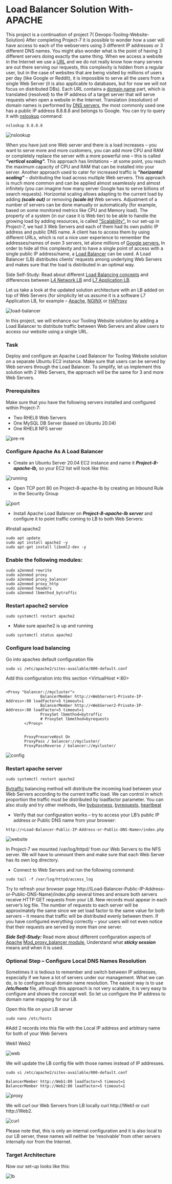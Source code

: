 # Load Balancer Solution With-APACHE

This project is a continuation of project 7( Devops-Tooling-Website-Solution) 
After completing Project-7 it is possible to wonder how a user will have access to each of the webservers using 3 different IP addresses or 3 different DNS names. You might also wonder what is the point of having 3 different servers doing exactly the same thing.
When we access a website in the Internet we use a [URL](https://en.wikipedia.org/wiki/URL) and we do not really know how many servers are out there serving our requests, this complexity is hidden from a regular user, but in the case of websites that are being visited by millions of users per day (like Google or Reddit), it is impossible to serve all the users from a single Web Server (it is also applicable to databases, but for now we will not focus on distributed DBs).
Each URL contains a [domain name](https://en.wikipedia.org/wiki/Domain_name) part, which is translated (resolved) to the IP address of a target server that will serve requests when open a website in the Internet. Translation (resolution) of domain names is performed by [DNS servers,](https://en.wikipedia.org/wiki/Domain_Name_System) the most commonly used one has a public IP address 8.8.8.8 and belongs to Google. You can try to query it with [nslookup](https://en.wikipedia.org/wiki/Nslookup) command:

`nslookup 8.8.8.8`

![nslookup](./images/ns-lookup-0.png)

When you have just one Web server and  there is a load increases – you want to serve more and more customers, you can add more CPU and RAM or completely replace the server with a more powerful one – this is called ***"vertical scaling".*** This approach has limitations – at some point, you reach the maximum capacity of CPU and RAM that can be installed into your server.
Another approach used to cater for increased traffic is ***"horizontal scaling"*** – distributing the load across multiple Web servers. This approach is much more common and can be applied almost seamlessly and almost infinitely (you can imagine how many server Google has to serve billions of search requests).
Horizontal scaling allows adapting to the current load by adding ***(scale out)*** or removing ***(scale in)*** Web servers. Adjustment of a number of servers can be done manually or automatically (for example, based on some monitored metrics like CPU and Memory load).
The property of a system (in our case it is Web tier) to be able to handle the growing load by adding resources, is called ["Scalability".](https://en.wikipedia.org/wiki/Scalability)
In our set-up in Project-7, we had 3 Web Servers and each of them had its own public IP address and public DNS name. A client has to access them by using different URLs, which is not a nice user experience to remember the addresses/names of even 3 servers, let alone millions of [Google servers.](https://en.wikipedia.org/wiki/Google_data_centers)
In order to hide all this complexity and to have a single point of access with a single public IP address/name, a [Load Balancer](https://en.wikipedia.org/wiki/Load_balancing_(computing)) can be used.  A Load Balancer (LB) distributes clients’ requests among underlying Web Servers and makes sure that the load is distributed in an optimal way.

Side Self-Study:
Read about different [Load Balancing concepts](https://www.nginx.com/resources/glossary/load-balancing/) and differences between [L4 Network  LB](https://www.nginx.com/resources/glossary/layer-4-load-balancing/) and [L7 Application LB](https://www.nginx.com/resources/glossary/layer-7-load-balancing/).

Let us take a look at the updated solution architecture with an LB added on top of Web Servers (for simplicity let us assume it is a software L7 Application LB, for example – [Apache,](https://httpd.apache.org/docs/2.4/mod/mod_proxy_balancer.html) [NGINX](https://docs.nginx.com/nginx/admin-guide/load-balancer/http-load-balancer/) or [HAProxy](http://www.haproxy.org/)

![load-balancer](./images/architecture-1.png)

In this project, we will enhance our Tooling Website solution by adding a Load Balancer to distribute traffic between Web Servers and allow users to access our website using a single URL.

### Task

Deploy and configure an Apache Load Balancer for Tooling Website solution on a separate Ubuntu EC2 instance. Make sure that users can be served by Web servers through the Load Balancer.
To simplify, let us implement this solution with 2 Web Servers, the approach will be the same for 3 and more Web Servers.
### Prerequisites

Make sure that you have the following servers installed and configured within Project-7:
- Two RHEL8 Web Servers
- One MySQL DB Server (based on Ubuntu 20.04)
- One RHEL8 NFS server

![pre-re](./images/architecture-3.png)


### Configure Apache As A Load Balancer

- Create an Ubuntu Server 20.04 EC2 instance and name it ***Project-8-apache-lb,*** so your EC2 list will look like this:

![running](./images/apachelb-3.png)

- Open TCP port 80 on Project-8-apache-lb by creating an Inbound Rule in the Security Group

![port](./images/port-4.png)

- Install Apache Load Balancer on ***Project-8-apache-lb server*** and configure it to point traffic coming to LB to both Web Servers:

#Install apache2

```
sudo apt update
sudo apt install apache2 -y
sudo apt-get install libxml2-dev -y

```

### Enable the following modules:

```
sudo a2enmod rewrite
sudo a2enmod proxy
sudo a2enmod proxy_balancer
sudo a2enmod proxy_http
sudo a2enmod headers
sudo a2enmod lbmethod_bytraffic

```

### Restart apache2 service

`sudo systemctl restart apache2`

- Make sure apache2 is up and running

`sudo systemctl status apache2`

### Configure load balancing

Go into apaches default configuration file 

`sudo vi /etc/apache2/sites-available/000-default.conf`

Add this configuration into this section <VirtualHost *:80>

```

<Proxy "balancer://mycluster">
               BalancerMember http://<WebServer1-Private-IP-Address>:80 loadfactor=5 timeout=1
               BalancerMember http://<WebServer2-Private-IP-Address>:80 loadfactor=5 timeout=1
               ProxySet lbmethod=bytraffic
               # ProxySet lbmethod=byrequests
        </Proxy>


        ProxyPreserveHost On
        ProxyPass / balancer://mycluster/
        ProxyPassReverse / balancer://mycluster/

```
![config](./images/apache-5.png)

### Restart apache server
`sudo systemctl restart apache2`

[Bytraffic](https://httpd.apache.org/docs/2.4/mod/mod_lbmethod_bytraffic.html) balancing method will distribute the incoming load between your Web Servers according to the current traffic load. We can control in which proportion the traffic must be distributed by loadfactor parameter.
You can also study and try other methods, like [bybusyness,](https://httpd.apache.org/docs/2.4/mod/mod_lbmethod_bybusyness.html) [byrequests,](https://httpd.apache.org/docs/2.4/mod/mod_lbmethod_byrequests.html) [heartbeat](https://httpd.apache.org/docs/2.4/mod/mod_lbmethod_heartbeat.html)


- Verify that our configuration works – try to access your LB’s public IP address or Public DNS name from your browser:

`http://<Load-Balancer-Public-IP-Address-or-Public-DNS-Name>/index.php`

![website](./images/website.png)


In Project-7 we mounted /var/log/httpd/ from our Web Servers to the NFS server.  We will have to unmount them and make sure that each Web Server has its own log directory.

- Connect to Web Servers and run the following command:

`sudo tail -f /var/log/httpd/access_log`

Try to refresh your browser page http://(Load-Balancer-Public-IP-Address-or-Public-DNS-Name)/index.php several times and ensure both servers receive HTTP GET requests from your LB. New records must appear in each server’s log file. The number of requests to each server will be approximately the same since we set load factor to the same value for both servers – it means that traffic will be distributed evenly between them.
If you have configured everything correctly – your users will not even notice that their requests are served by more than one server.

***Side Self-Study:***
Read more about different configuration aspects of [Apache](https://httpd.apache.org/docs/2.4/mod/mod_proxy_balancer.html) [Mod_proxy_balancer module.](https://httpd.apache.org/docs/2.4/mod/mod_proxy_balancer.html) Understand what ***sticky session*** means and when it is used.


### Optional Step – Configure Local DNS Names Resolution
Sometimes it is tedious to remember and switch between IP addresses, especially if we have a lot of servers under our management.
What we can do, is to configure local domain name resolution. The easiest way is to use ***/etc/hosts*** file, although this approach is not very scalable, it is very easy to configure and shows the concept well. So let us configure the IP address to domain name mapping for our LB.

Open this file on your LB server


`sudo nano /etc/hosts`


#Add 2 records into this file with the Local IP address and arbitrary name for both of your Web Servers


<WebServer1-Private-IP-Address> Web1
<WebServer2-Private-IP-Address> Web2

![web](./images/web1-2.png)

We will update the LB config file with those names instead of IP addresses.

`sudo vi /etc/apache2/sites-available/000-default.conf`

```
BalancerMember http://Web1:80 loadfactor=5 timeout=1
BalancerMember http://Web2:80 loadfactor=5 timeout=1

```

![proxy](./images/config.png)

We will curl our Web Servers from LB locally curl http://Web1 or curl http://Web2.

![curl](./images/curl.png)

Please note that, this is only an internal configuration and it is also local to our LB server, these names will neither be ‘resolvable’ from other servers internally nor from the Internet.
### Target Architecture

Now our set-up looks like this:


![lb](./images/architecture-4.png)
















